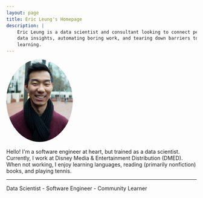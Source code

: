 ```yaml
---
layout: page
title: Eric Leung's Homepage
description: |
    Eric Leung is a data scientist and consultant looking to connect people to
    data insights, automating boring work, and tearing down barriers to
    learning.
---
```


<a href="./about">
<img src="assets/weathermachine_headshot.jpg" alt="Headshot profile picture" style="border-radius: 50%" width="35%">
</a>

<p class="text-center">
    Hello!
    I'm a software engineer at heart, but trained as a data scientist.
    Currently, I work at Disney Media & Entertainment Distribution (DMED).
    When not working, I enjoy learning languages, reading (primarily
    nonfiction) books, and playing tennis.
</p>

<hr/>

<p class="text-center">
    Data Scientist - Software Engineer - Community Learner
</p>

